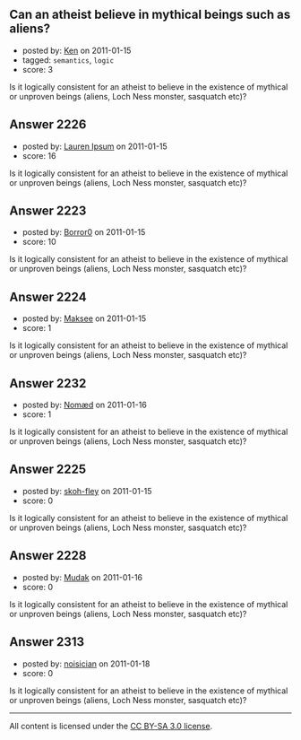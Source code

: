 ## Can an atheist believe in mythical beings such as aliens?

- posted by: [Ken](https://stackexchange.com/users/-1/842-ken) on 2011-01-15
- tagged: `semantics`, `logic`
- score: 3

Is it logically consistent for an atheist to believe in the existence of mythical or unproven beings (aliens, Loch Ness monster, sasquatch etc)?


## Answer 2226

- posted by: [Lauren Ipsum](https://stackexchange.com/users/-1/71-lauren-ipsum) on 2011-01-15
- score: 16

Is it logically consistent for an atheist to believe in the existence of mythical or unproven beings (aliens, Loch Ness monster, sasquatch etc)?


## Answer 2223

- posted by: [Borror0](https://stackexchange.com/users/-1/484-borror0) on 2011-01-15
- score: 10

Is it logically consistent for an atheist to believe in the existence of mythical or unproven beings (aliens, Loch Ness monster, sasquatch etc)?


## Answer 2224

- posted by: [Maksee](https://stackexchange.com/users/-1/843-maksee) on 2011-01-15
- score: 1

Is it logically consistent for an atheist to believe in the existence of mythical or unproven beings (aliens, Loch Ness monster, sasquatch etc)?


## Answer 2232

- posted by: [Nomæd](https://stackexchange.com/users/-1/27-nom-d) on 2011-01-16
- score: 1

Is it logically consistent for an atheist to believe in the existence of mythical or unproven beings (aliens, Loch Ness monster, sasquatch etc)?


## Answer 2225

- posted by: [skoh-fley](https://stackexchange.com/users/-1/845-skoh-fley) on 2011-01-15
- score: 0

Is it logically consistent for an atheist to believe in the existence of mythical or unproven beings (aliens, Loch Ness monster, sasquatch etc)?


## Answer 2228

- posted by: [Mudak](https://stackexchange.com/users/-1/205-mudak) on 2011-01-16
- score: 0

Is it logically consistent for an atheist to believe in the existence of mythical or unproven beings (aliens, Loch Ness monster, sasquatch etc)?


## Answer 2313

- posted by: [noisician](https://stackexchange.com/users/-1/90-noisician) on 2011-01-18
- score: 0

Is it logically consistent for an atheist to believe in the existence of mythical or unproven beings (aliens, Loch Ness monster, sasquatch etc)?



---

All content is licensed under the [CC BY-SA 3.0 license](https://creativecommons.org/licenses/by-sa/3.0/).
